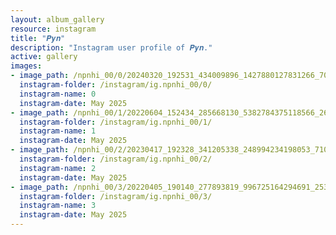 ```yaml
---
layout: album_gallery
resource: instagram
title: "𝑷𝒚𝒏"
description: "Instagram user profile of 𝑷𝒚𝒏."
active: gallery
images: 
- image_path: /npnhi_00/0/20240320_192531_434009896_1427880127831266_7010472295001184862_n.jpg
  instagram-folder: /instagram/ig.npnhi_00/0/
  instagram-name: 0
  instagram-date: May 2025
- image_path: /npnhi_00/1/20220604_152434_285668130_5382784375118566_269566126333136998_n.jpg
  instagram-folder: /instagram/ig.npnhi_00/1/
  instagram-name: 1
  instagram-date: May 2025
- image_path: /npnhi_00/2/20230417_192328_341205338_248994234198053_7103349594032484797_n.jpg
  instagram-folder: /instagram/ig.npnhi_00/2/
  instagram-name: 2
  instagram-date: May 2025
- image_path: /npnhi_00/3/20220405_190140_277893819_996725164294691_2535748980280524753_n.jpg
  instagram-folder: /instagram/ig.npnhi_00/3/
  instagram-name: 3
  instagram-date: May 2025
---
```

